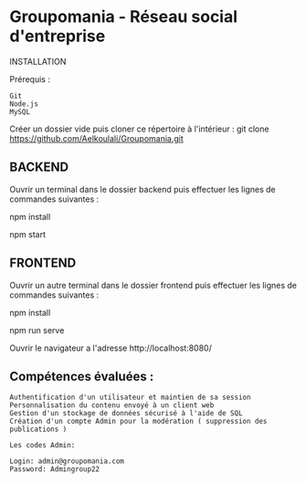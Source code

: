 # Groupomania - Réseau social d'entreprise

INSTALLATION

Prérequis :
```
Git 
Node.js
MySQL

```

Créer un dossier vide puis cloner ce répertoire à l'intérieur :
git clone https://github.com/Aelkoulali/Groupomania.git

## BACKEND 

Ouvrir un terminal dans le dossier backend puis effectuer les lignes de commandes suivantes :

npm install

npm start

## FRONTEND 

Ouvrir un autre terminal dans le dossier frontend puis effectuer les lignes de commandes suivantes :

npm install

npm run serve

Ouvrir le navigateur a l'adresse http://localhost:8080/

## Compétences évaluées :

    Authentification d'un utilisateur et maintien de sa session
    Personnalisation du contenu envoyé à un client web
    Gestion d'un stockage de données sécurisé à l'aide de SQL
    Création d'un compte Admin pour la modération ( suppression des publications ) 
	
    Les codes Admin:
	
	Login: admin@groupomania.com
	Password: Admingroup22



